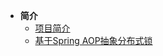 <!-- _sidebar.md -->

* **简介**
  * [项目简介](/spring-topic/home.md)
  * [基于Spring AOP抽象分布式锁](/spring-topic/distributed-lock.md)